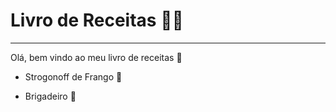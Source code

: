 # Livro de Receitas :man_cook:

---

Olá, bem vindo ao meu livro de receitas :wave:

- Strogonoff de Frango :chicken:

- Brigadeiro :chocolate_bar:
